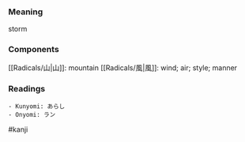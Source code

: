 ### Meaning

storm

### Components

[[Radicals/山|山]]: mountain [[Radicals/風|風]]: wind; air; style; manner

### Readings

```
- Kunyomi: あらし
- Onyomi: ラン
```

#kanji